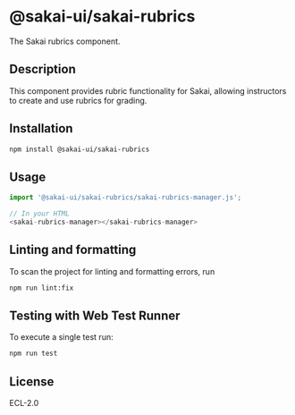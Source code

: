 # @sakai-ui/sakai-rubrics

The Sakai rubrics component.

## Description

This component provides rubric functionality for Sakai, allowing instructors to create and use rubrics for grading.

## Installation

```bash
npm install @sakai-ui/sakai-rubrics
```

## Usage

```javascript
import '@sakai-ui/sakai-rubrics/sakai-rubrics-manager.js';

// In your HTML
<sakai-rubrics-manager></sakai-rubrics-manager>
```

## Linting and formatting

To scan the project for linting and formatting errors, run

```bash
npm run lint:fix
```

## Testing with Web Test Runner

To execute a single test run:

```bash
npm run test
```

## License

ECL-2.0
